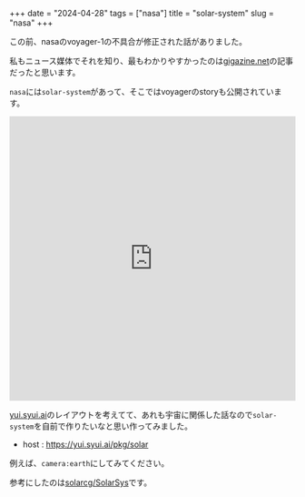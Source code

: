 +++
date = "2024-04-28"
tags = ["nasa"]
title = "solar-system"
slug = "nasa"
+++

この前、nasaのvoyager-1の不具合が修正された話がありました。

私もニュース媒体でそれを知り、最もわかりやすかったのは[gigazine.net](https://gigazine.net/news/20240423-voyager-1-resumes-sending-signal/)の記事だったと思います。

`nasa`には`solar-system`があって、そこではvoyagerのstoryも公開されています。

<iframe src="https://eyes.nasa.gov/apps/solar-system/#/story/voyager_grand_tour?slide=slide_2" allowfullscreen frameborder="0" style="width:100%;height:500px;"></iframe>

[yui.syui.ai](https://yui.syui.ai)のレイアウトを考えてて、あれも宇宙に関係した話なので`solar-system`を自前で作りたいなと思い作ってみました。

- host : https://yui.syui.ai/pkg/solar

例えば、`camera:earth`にしてみてください。

参考にしたのは[solarcg/SolarSys](https://github.com/solarcg/SolarSys)です。


